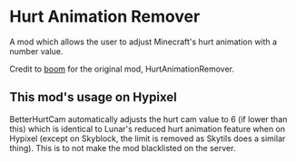# Hurt Animation Remover

A mod which allows the user to adjust Minecraft's hurt animation with a number value. 

Credit to [boom](https://github.com/boomboompower) for the original mod, HurtAnimationRemover.

## This mod's usage on Hypixel

BetterHurtCam automatically adjusts the hurt cam value to 6 (if lower than this) which is identical to Lunar's reduced hurt animation feature when on Hypixel (except on Skyblock, the limit is removed as Skytils does a similar thing). This is to not make the mod blacklisted on the server.

